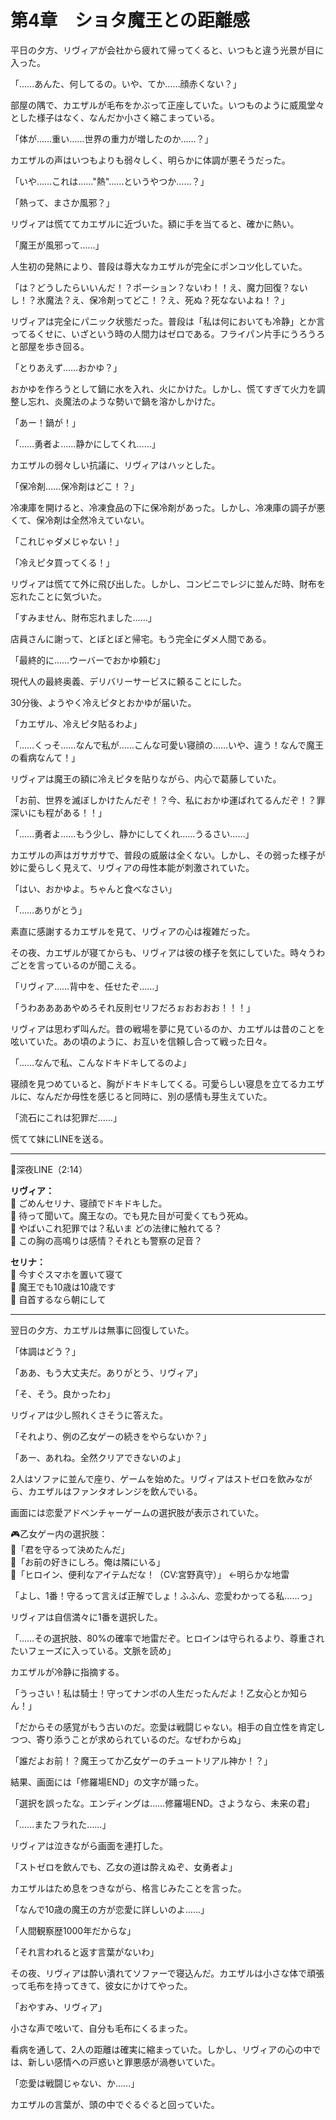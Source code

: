 # 第4章　ショタ魔王との距離感

平日の夕方、リヴィアが会社から疲れて帰ってくると、いつもと違う光景が目に入った。

「……あんた、何してるの。いや、てか……顔赤くない？」

部屋の隅で、カエザルが毛布をかぶって正座していた。いつものように威風堂々とした様子はなく、なんだか小さく縮こまっている。

「体が……重い……世界の重力が増したのか……？」

カエザルの声はいつもよりも弱々しく、明らかに体調が悪そうだった。

「いや……これは……"熱"……というやつか……？」

「熱って、まさか風邪？」

リヴィアは慌ててカエザルに近づいた。額に手を当てると、確かに熱い。

「魔王が風邪って……」

人生初の発熱により、普段は尊大なカエザルが完全にポンコツ化していた。

「は？どうしたらいいんだ！？ポーション？ないわ！！え、魔力回復？ないし！？氷魔法？え、保冷剤ってどこ！？え、死ぬ？死なないよね！？」

リヴィアは完全にパニック状態だった。普段は「私は何においても冷静」とか言ってるくせに、いざという時の人間力はゼロである。フライパン片手にうろうろと部屋を歩き回る。

「とりあえず……おかゆ？」

おかゆを作ろうとして鍋に水を入れ、火にかけた。しかし、慌てすぎて火力を調整し忘れ、炎魔法のような勢いで鍋を溶かしかけた。

「あー！鍋が！」

「……勇者よ……静かにしてくれ……」

カエザルの弱々しい抗議に、リヴィアはハッとした。

「保冷剤……保冷剤はどこ！？」

冷凍庫を開けると、冷凍食品の下に保冷剤があった。しかし、冷凍庫の調子が悪くて、保冷剤は全然冷えていない。

「これじゃダメじゃない！」

「冷えピタ買ってくる！」

リヴィアは慌てて外に飛び出した。しかし、コンビニでレジに並んだ時、財布を忘れたことに気づいた。

「すみません、財布忘れました……」

店員さんに謝って、とぼとぼと帰宅。もう完全にダメ人間である。

「最終的に……ウーバーでおかゆ頼む」

現代人の最終奥義、デリバリーサービスに頼ることにした。

30分後、ようやく冷えピタとおかゆが届いた。

「カエザル、冷えピタ貼るわよ」

「……くっそ……なんで私が……こんな可愛い寝顔の……いや、違う！なんで魔王の看病なんて！」

リヴィアは魔王の額に冷えピタを貼りながら、内心で葛藤していた。

「お前、世界を滅ぼしかけたんだぞ！？今、私におかゆ運ばれてるんだぞ！？罪深いにも程がある！！」

「……勇者よ……もう少し、静かにしてくれ……うるさい……」

カエザルの声はガサガサで、普段の威厳は全くない。しかし、その弱った様子が妙に愛らしく見えて、リヴィアの母性本能が刺激されていた。

「はい、おかゆよ。ちゃんと食べなさい」

「……ありがとう」

素直に感謝するカエザルを見て、リヴィアの心は複雑だった。

その夜、カエザルが寝てからも、リヴィアは彼の様子を気にしていた。時々うわごとを言っているのが聞こえる。

「リヴィア……背中を、任せたぞ……」

「うわああああやめろそれ反則セリフだろぉおおおお！！！」

リヴィアは思わず叫んだ。昔の戦場を夢に見ているのか、カエザルは昔のことを呟いていた。あの頃のように、お互いを信頼し合って戦った日々。

「……なんで私、こんなドキドキしてるのよ」

寝顔を見つめていると、胸がドキドキしてくる。可愛らしい寝息を立てるカエザルに、なんだか母性を感じると同時に、別の感情も芽生えていた。

「流石にこれは犯罪だ……」

慌てて妹にLINEを送る。

---

📱深夜LINE（2:14）

**リヴィア：**  
💫 ごめんセリナ、寝顔でドキドキした。  
💫 待って聞いて。魔王なの。でも見た目が可愛くてもう死ぬ。  
💫 やばいこれ犯罪では？私いま どの法律に触れてる？  
💫 この胸の高鳴りは感情？それとも警察の足音？  

**セリナ：**  
🧊 今すぐスマホを置いて寝て  
🧊 魔王でも10歳は10歳です  
🧊 自首するなら朝にして  

---

翌日の夕方、カエザルは無事に回復していた。

「体調はどう？」

「ああ、もう大丈夫だ。ありがとう、リヴィア」

「そ、そう。良かったわ」

リヴィアは少し照れくさそうに答えた。

「それより、例の乙女ゲーの続きをやらないか？」

「あー、あれね。全然クリアできないのよ」

2人はソファに並んで座り、ゲームを始めた。リヴィアはストゼロを飲みながら、カエザルはファンタオレンジを飲んでいる。

画面には恋愛アドベンチャーゲームの選択肢が表示されていた。

🎮乙女ゲー内の選択肢：  
💬「君を守るって決めたんだ」  
💬「お前の好きにしろ。俺は隣にいる」  
💬「ヒロイン、便利なアイテムだな！（CV:宮野真守）」 ←明らかな地雷

「よし、1番！守るって言えば正解でしょ！ふふん、恋愛わかってる私……っ」

リヴィアは自信満々に1番を選択した。

「……その選択肢、80%の確率で地雷だぞ。ヒロインは守られるより、尊重されたいフェーズに入っている。文脈を読め」

カエザルが冷静に指摘する。

「うっさい！私は騎士！守ってナンボの人生だったんだよ！乙女心とか知らん！」

「だからその感覚がもう古いのだ。恋愛は戦闘じゃない。相手の自立性を肯定しつつ、寄り添うことが求められているのだ。なぜわからぬ」

「誰だよお前！？魔王ってか乙女ゲーのチュートリアル神か！？」

結果、画面には「修羅場END」の文字が踊った。

「選択を誤ったな。エンディングは……修羅場END。さようなら、未来の君」

「……またフラれた……」

リヴィアは泣きながら画面を連打した。

「ストゼロを飲んでも、乙女の道は酔えぬぞ、女勇者よ」

カエザルはため息をつきながら、格言じみたことを言った。

「なんで10歳の魔王の方が恋愛に詳しいのよ……」

「人間観察歴1000年だからな」

「それ言われると返す言葉がないわ」

その夜、リヴィアは酔い潰れてソファーで寝込んだ。カエザルは小さな体で頑張って毛布を持ってきて、彼女にかけてやった。

「おやすみ、リヴィア」

小さな声で呟いて、自分も毛布にくるまった。

看病を通して、2人の距離は確実に縮まっていた。しかし、リヴィアの心の中では、新しい感情への戸惑いと罪悪感が渦巻いていた。

「恋愛は戦闘じゃない、か……」

カエザルの言葉が、頭の中でぐるぐると回っていた。